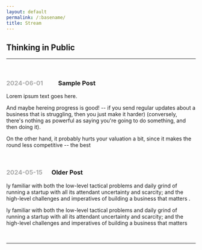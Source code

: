 ```yaml
---
layout: default
permalink: /:basename/
title: Stream
---
```


## Thinking in Public

----

<br/>

<h3> <span style="color:#A9A9A9;">2024-06-01</span> &emsp;&emsp; Sample Post </h3>

Lorem ipsum text goes here.

And maybe hereing progress is good!  -- if you send regular updates about a business that is struggling, then you just make it harder) (conversely, there's nothing as powerful as saying you're going to do something, and then doing it).  

On the other hand, it probably hurts your valuation a bit, since it makes the round less competitive -- the best 

<br/>

<h3> <span style="color:#A9A9A9;">2024-05-15</span> &emsp; Older Post </h3>

ly familiar with both the low-level tactical problems and daily grind of running a startup with all its attendant uncertainty and scarcity; and the high-level challenges and imperatives of building a business that matters .

ly familiar with both the low-level tactical problems and daily grind of running a startup with all its attendant uncertainty and scarcity; and the high-level challenges and imperatives of building a business that matters  

<br/>

----

<br/>
<br/>
<br/>
